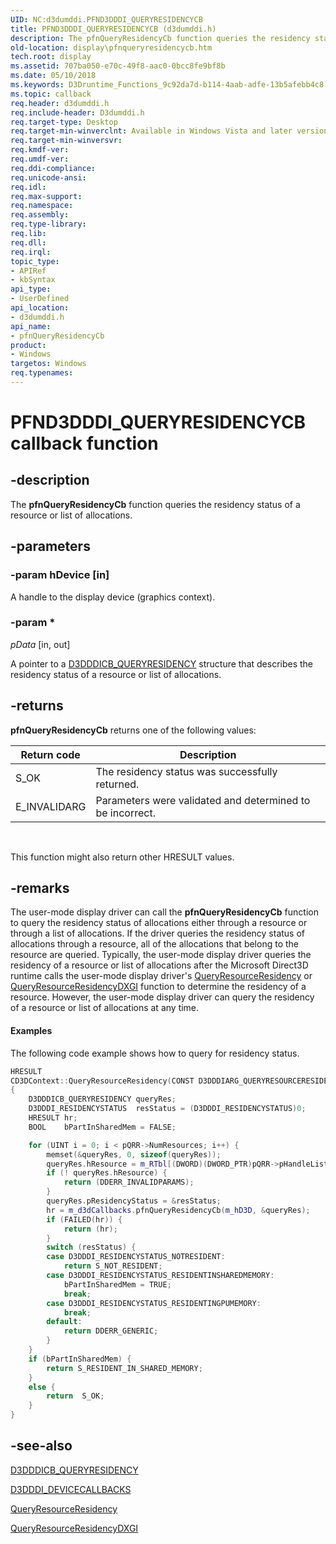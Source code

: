 ```yaml
---
UID: NC:d3dumddi.PFND3DDDI_QUERYRESIDENCYCB
title: PFND3DDDI_QUERYRESIDENCYCB (d3dumddi.h)
description: The pfnQueryResidencyCb function queries the residency status of a resource or list of allocations.
old-location: display\pfnqueryresidencycb.htm
tech.root: display
ms.assetid: 707ba050-e70c-49f8-aac0-0bcc8fe9bf8b
ms.date: 05/10/2018
ms.keywords: D3Druntime_Functions_9c92da7d-b114-4aab-adfe-13b5afebb4c8.xml, PFND3DDDI_QUERYRESIDENCYCB, PFND3DDDI_QUERYRESIDENCYCB callback, d3dumddi/pfnQueryResidencyCb, display.pfnqueryresidencycb, pfnQueryResidencyCb, pfnQueryResidencyCb callback function [Display Devices]
ms.topic: callback
req.header: d3dumddi.h
req.include-header: D3dumddi.h
req.target-type: Desktop
req.target-min-winverclnt: Available in Windows Vista and later versions of the Windows operating systems.
req.target-min-winversvr: 
req.kmdf-ver: 
req.umdf-ver: 
req.ddi-compliance: 
req.unicode-ansi: 
req.idl: 
req.max-support: 
req.namespace: 
req.assembly: 
req.type-library: 
req.lib: 
req.dll: 
req.irql: 
topic_type:
- APIRef
- kbSyntax
api_type:
- UserDefined
api_location:
- d3dumddi.h
api_name:
- pfnQueryResidencyCb
product:
- Windows
targetos: Windows
req.typenames: 
---
```


# PFND3DDDI_QUERYRESIDENCYCB callback function


## -description


The <b>pfnQueryResidencyCb</b> function queries the residency status of a resource or list of allocations.


## -parameters




### -param hDevice [in]

A handle to the display device (graphics context).


### -param *








*pData* [in, out]

A pointer to a <a href="https://docs.microsoft.com/windows-hardware/drivers/ddi/content/d3dumddi/ns-d3dumddi-_d3dddicb_queryresidency">D3DDDICB_QUERYRESIDENCY</a> structure that describes the residency status of a resource or list of allocations.


## -returns



<b>pfnQueryResidencyCb</b> returns one of the following values:

|Return code|Description|
|--- |--- |
|S_OK|The residency status was successfully returned.|
|E_INVALIDARG|Parameters were validated and determined to be incorrect.|
 

This function might also return other HRESULT values.




## -remarks



The user-mode display driver can call the <b>pfnQueryResidencyCb</b> function to query the residency status of allocations either through a resource or through a list of allocations. If the driver queries the residency status of allocations through a resource, all of the allocations that belong to the resource are queried. Typically, the user-mode display driver queries the residency of a resource or list of allocations after the Microsoft Direct3D runtime calls the user-mode display driver's <a href="https://docs.microsoft.com/windows-hardware/drivers/ddi/content/d3dumddi/nc-d3dumddi-pfnd3dddi_queryresourceresidency">QueryResourceResidency</a> or <a href="https://docs.microsoft.com/windows-hardware/drivers/ddi/content/dxgiddi/ns-dxgiddi-dxgi_ddi_base_functions">QueryResourceResidencyDXGI</a> function to determine the residency of a resource. However, the user-mode display driver can query the residency of a resource or list of allocations at any time. 


#### Examples

The following code example shows how to query for residency status.

```cpp
HRESULT
CD3DContext::QueryResourceResidency(CONST D3DDDIARG_QUERYRESOURCERESIDENCY* pQRR)
{
    D3DDDICB_QUERYRESIDENCY queryRes;
    D3DDDI_RESIDENCYSTATUS  resStatus = (D3DDDI_RESIDENCYSTATUS)0;
    HRESULT hr;
    BOOL    bPartInSharedMem = FALSE;

    for (UINT i = 0; i < pQRR->NumResources; i++) {
        memset(&queryRes, 0, sizeof(queryRes));
        queryRes.hResource = m_RTbl[(DWORD)(DWORD_PTR)pQRR->pHandleList[i]].m_hResRuntime;
        if (! queryRes.hResource) {
            return (DDERR_INVALIDPARAMS);
        }
        queryRes.pResidencyStatus = &resStatus;
        hr = m_d3dCallbacks.pfnQueryResidencyCb(m_hD3D, &queryRes);
        if (FAILED(hr)) {
            return (hr);
        }
        switch (resStatus) {
        case D3DDDI_RESIDENCYSTATUS_NOTRESIDENT:
            return S_NOT_RESIDENT;
        case D3DDDI_RESIDENCYSTATUS_RESIDENTINSHAREDMEMORY:
            bPartInSharedMem = TRUE;
            break;
        case D3DDDI_RESIDENCYSTATUS_RESIDENTINGPUMEMORY:
            break;
        default:
            return DDERR_GENERIC;
        }
    }
    if (bPartInSharedMem) {
        return S_RESIDENT_IN_SHARED_MEMORY;
    }
    else {
        return  S_OK;
    }
}
```


## -see-also




<a href="https://docs.microsoft.com/windows-hardware/drivers/ddi/content/d3dumddi/ns-d3dumddi-_d3dddicb_queryresidency">D3DDDICB_QUERYRESIDENCY</a>



<a href="https://docs.microsoft.com/windows-hardware/drivers/ddi/content/d3dumddi/ns-d3dumddi-_d3dddi_devicecallbacks">D3DDDI_DEVICECALLBACKS</a>



<a href="https://docs.microsoft.com/windows-hardware/drivers/ddi/content/d3dumddi/nc-d3dumddi-pfnd3dddi_queryresourceresidency">QueryResourceResidency</a>



<a href="https://docs.microsoft.com/windows-hardware/drivers/ddi/content/dxgiddi/ns-dxgiddi-dxgi_ddi_base_functions">QueryResourceResidencyDXGI</a>
 

 

